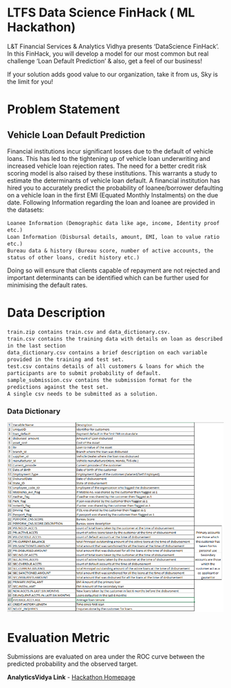 # LTFS Data Science FinHack ( ML Hackathon)
L&T Financial Services & Analytics Vidhya presents ‘DataScience FinHack’.
In this FinHack, you will develop a model for our most common but real challenge ‘Loan Default Prediction’ & also, get a feel of our business!

If your solution adds good value to our organization, take it from us, Sky is the limit for you!

# Problem Statement
## Vehicle Loan Default Prediction
Financial institutions incur significant losses due to the default of vehicle loans. This has led to the tightening up of vehicle loan underwriting and increased vehicle loan rejection rates. The need for a better credit risk scoring model is also raised by these institutions. This warrants a study to estimate the determinants of vehicle loan default. A financial institution has hired you to accurately predict the probability of loanee/borrower defaulting on a vehicle loan in the first EMI (Equated Monthly Instalments) on the due date. Following Information regarding the loan and loanee are provided in the datasets:

	Loanee Information (Demographic data like age, income, Identity proof etc.)
	Loan Information (Disbursal details, amount, EMI, loan to value ratio etc.)
	Bureau data & history (Bureau score, number of active accounts, the status of other loans, credit history etc.)
	
Doing so will ensure that clients capable of repayment are not rejected and important determinants can be identified which can be further used for minimising the default rates.

# Data Description
	train.zip contains train.csv and data_dictionary.csv.
	train.csv contains the training data with details on loan as described in the last section
	data_dictionary.csv contains a brief description on each variable provided in the training and test set.
	test.csv contains details of all customers & loans for which the participants are to submit probability of default.
	sample_submission.csv contains the submission format for the predictions against the test set.
	A single csv needs to be submitted as a solution.
	
### Data Dictionary

<img src="https://github.com/sauravmishra1710/LTFS-Loan-Default-Prediction/blob/master/Data_Dict.PNG">
	
# Evaluation Metric
Submissions are evaluated on area under the ROC curve between the predicted probability and the observed target.


**AnalyticsVidya Link** - [Hackathon Homepage](https://datahack.analyticsvidhya.com/contest/ltfs-datascience-finhack-an-online-hackathon/)
